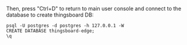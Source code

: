 Then, press "Ctrl+D" to return to main user console and connect to the database to create thingsboard DB:

```text
psql -U postgres -d postgres -h 127.0.0.1 -W
CREATE DATABASE thingsboard-edge;
\q
```
